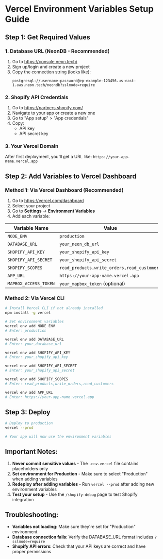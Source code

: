 # Vercel Environment Variables Setup Guide

## Step 1: Get Required Values

### 1. Database URL (NeonDB - Recommended)
1. Go to https://console.neon.tech/
2. Sign up/login and create a new project
3. Copy the connection string (looks like):
   ```
   postgresql://username:password@ep-example-123456.us-east-1.aws.neon.tech/neondb?sslmode=require
   ```

### 2. Shopify API Credentials
1. Go to https://partners.shopify.com/
2. Navigate to your app or create a new one
3. Go to "App setup" > "App credentials"
4. Copy:
   - API key
   - API secret key

### 3. Your Vercel Domain
After first deployment, you'll get a URL like: `https://your-app-name.vercel.app`

## Step 2: Add Variables to Vercel Dashboard

### Method 1: Via Vercel Dashboard (Recommended)
1. Go to https://vercel.com/dashboard
2. Select your project
3. Go to **Settings** → **Environment Variables**
4. Add each variable:

| Variable Name | Value | Environment |
|---------------|-------|-------------|
| `NODE_ENV` | `production` | Production |
| `DATABASE_URL` | `your_neon_db_url` | Production |
| `SHOPIFY_API_KEY` | `your_shopify_api_key` | Production |
| `SHOPIFY_API_SECRET` | `your_shopify_api_secret` | Production |
| `SHOPIFY_SCOPES` | `read_products,write_orders,read_customers` | Production |
| `APP_URL` | `https://your-app-name.vercel.app` | Production |
| `MAPBOX_ACCESS_TOKEN` | `your_mapbox_token` (optional) | Production |

### Method 2: Via Vercel CLI
```bash
# Install Vercel CLI if not already installed
npm install -g vercel

# Set environment variables
vercel env add NODE_ENV
# Enter: production

vercel env add DATABASE_URL
# Enter: your_database_url

vercel env add SHOPIFY_API_KEY
# Enter: your_shopify_api_key

vercel env add SHOPIFY_API_SECRET
# Enter: your_shopify_api_secret

vercel env add SHOPIFY_SCOPES
# Enter: read_products,write_orders,read_customers

vercel env add APP_URL
# Enter: https://your-app-name.vercel.app
```

## Step 3: Deploy
```bash
# Deploy to production
vercel --prod

# Your app will now use the environment variables
```

## Important Notes:

1. **Never commit sensitive values** - The `.env.vercel` file contains placeholders only
2. **Set environment for Production** - Make sure to select "Production" when adding variables
3. **Redeploy after adding variables** - Run `vercel --prod` after adding new environment variables
4. **Test your setup** - Use the `/shopify-debug` page to test Shopify integration

## Troubleshooting:

- **Variables not loading**: Make sure they're set for "Production" environment
- **Database connection fails**: Verify the DATABASE_URL format includes `?sslmode=require`
- **Shopify API errors**: Check that your API keys are correct and have proper permissions